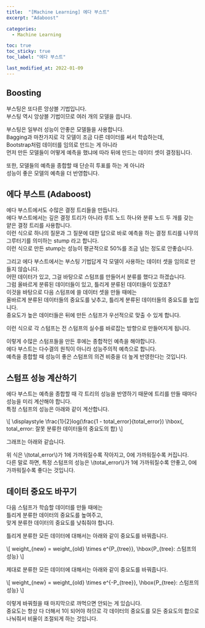 ```yaml
---
title:  "[Machine Learning] 에다 부스트"
excerpt: "Adaboost"

categories:
  - Machine Learning

toc: true
toc_sticky: true
toc_label: "에다 부스트"

last_modified_at: 2022-01-09
---
```


## Boosting

부스팅은 또다른 앙상블 기법입니다.<br>
부스팅 역시 앙상블 기법이므로 여러 개의 모델을 씁니다.

부스팅은 일부러 성능이 안좋은 모델들을 사용합니다.<br>
Bagging과 마찬가지로 각 모델이 조금 다른 데이터를 써서 학습하는데,<br>
Bootstrap처럼 데이터를 임의로 만드는 게 아니라<br>
먼저 만든 모델들이 어떻게 예측을 했냐에 따라 뒤에 만드는 데이터 셋이 결정됩니다.

또한, 모델들의 예측을 종합할 때 단순히 투표를 하는 게 아니라<br>
성능이 좋은 모델의 예측을 더 반영합니다.

## 에다 부스트 (Adaboost)

에다 부스트에서도 수많은 결정 트리들을 만듭니다.<br>
에다 부스트에서는 깊은 결정 트리가 아니라 루트 노드 하나와 분류 노드 두 개를 갖는 얕은 결정 트리를 사용합니다.<br>
이런 식으로 하나의 질문과 그 질문에 대한 답으로 바로 예측을 하는 결정 트리를 나무의 그루터기를 의미하는 stump 라고 합니다.<br>
이런 식으로 만든 stump는 성능이 평균적으로 50%를 조금 넘는 정도로 안좋습니다.

그리고 에다 부스트에서는 부스팅 기법답게 각 모델이 사용하는 데이터 셋을 임의로 만들지 않습니다.<br>
어떤 데이터가 있고, 그걸 바탕으로 스텀프를 만들어서 분류를 했다고 하겠습니다.<br>
그럼 올바르게 분류된 데이터들이 있고, 틀리게 분류된 데이터들이 있겠죠?<br>
이것을 바탕으로 다음 스텀프에 쓸 데이터 셋을 만들 때에는<br>
올바르게 분류된 데이터들의 중요도를 낮추고, 틀리게 분류된 데이터들의 중요도를 높입니다.<br>
중요도가 높은 데이터들은 뒤에 만든 스텀프가 우선적으로 맞출 수 있게 합니다.

이런 식으로 각 스텀프는 전 스텀프의 실수를 바로잡는 방향으로 만들어지게 됩니다.

이렇게 수많은 스텀프들을 만든 후에는 종합적인 예측을 해야합니다.<br>
에다 부스트는 다수결의 원칙이 아니라 성능주의적 예측으로 합니다.<br>
예측을 종합할 때 성능이 좋은 스텀프의 의견 비중을 더 높게 반영한다는 것입니다.

## 스텀프 성능 계산하기

에다 부스트는 예측을 종합할 때 각 트리의 성능을 반영하기 때문에 트리를 만들 때마다 성능을 미리 계산해야 합니다.<br>
특정 스텀프의 성능은 아래와 같이 계산합니다.

\\[ \displaystyle \frac{1}{2}log(\frac{1 - total_error}{total_error}) \hbox{, total_error: 잘못 분류한 데이터들의 중요도의 합} \\]

그래프는 아래와 같습니다.

<script src="https://gist.github.com/Geniemo/a2d156482bf727f62b1e4aa393f4be0a.js"></script>

위 식은 \\(total\_error\\)가 1에 가까워질수록 작아지고, 0에 가까워질수록 커집니다.<br>
다른 말로 하면, 특정 스텀프의 성능은 \\(total\_error\\)가 1에 가까워질수록 안좋고, 0에 가까워질수록 좋다는 것입니다.

## 데이터 중요도 바꾸기

다음 스텀프가 학습할 데이터를 만들 때에는<br>
틀리게 분류한 데이터의 중요도를 높여주고,<br>
맞게 분류한 데이터의 중요도를 낮춰줘야 합니다.

틀리게 분류한 모든 데이터에 대해서는 아래와 같이 중요도를 바꿔줍니다.

\\[ weight_{new} = weight_{old} \times e^{P_{tree}}, \hbox{P_{tree}: 스텀프의 성능} \\]

제대로 분류한 모든 데이터에 대해서는 아래와 같이 중요도를 바꿔줍니다.

\\[ weight_{new} = weight_{old} \times e^{-P_{tree}}, \hbox{P_{tree}: 스텀프의 성능} \\]

이렇게 바꿔줬을 때 마지막으로 까먹으면 안되는 게 있습니다.<br>
중요도는 항상 다 더해서 1이 되어야 하므로 각 데이터의 중요도를 모든 중요도의 합으로 나눠줘서 비율이 조절되게 하는 것입니다.